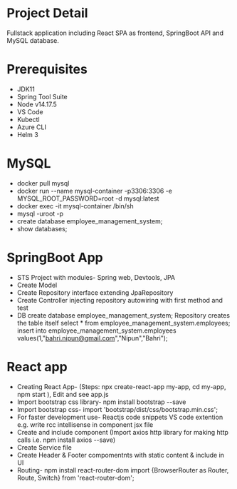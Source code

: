 
# Project Detail
Fullstack application including React SPA as frontend, SpringBoot API and MySQL database.

# Prerequisites
- JDK11
- Spring Tool Suite
- Node v14.17.5
- VS Code
- Kubectl
- Azure CLI
- Helm 3

# MySQL
- docker pull mysql
- docker run --name mysql-container -p3306:3306 -e MYSQL_ROOT_PASSWORD=root -d mysql:latest
- docker exec -it mysql-container /bin/sh
- mysql -uroot -p
- create database employee_management_system;
- show databases;

# SpringBoot App
- STS Project with modules- Spring web, Devtools, JPA
- Create Model
- Create Repository interface extending JpaRepository
- Create Controller injecting repository autowiring with first method and test
- DB
  create database employee_management_system;
  Repository creates the table itself
  select * from employee_management_system.employees;
  insert into employee_management_system.employees values(1,"bahri.nipun@gmail.com","Nipun","Bahri");

# React app
- Creating React App- (Steps: npx create-react-app my-app, cd my-app, npm start ), Edit and see app.js
- Import bootstrap css library- npm install bootstrap --save
- Import bootstrap css- import 'bootstrap/dist/css/bootstrap.min.css';
- For faster development use- Reactjs code snippets VS code extention e.g. write rcc intellisense in component jsx file
- Create and include component (Import axios http library for making http calls i.e. npm install axios --save)
- Create Service file
- Create Header & Footer compomentnts with static content & include in UI
- Routing- npm install react-router-dom
  import {BrowserRouter as Router, Route, Switch} from 'react-router-dom';
